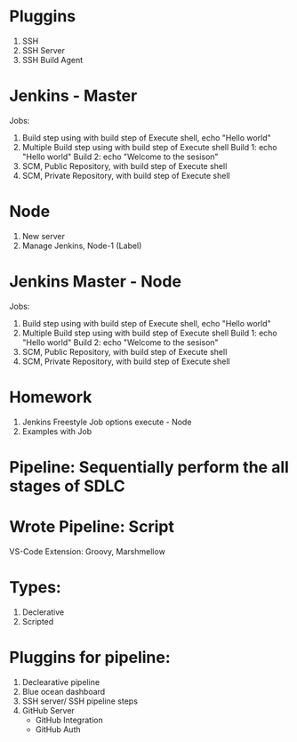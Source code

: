 # Pluggins

1. SSH 
2. SSH Server
3. SSH Build Agent

# Jenkins - Master

Jobs:
1. Build step using with build step of Execute shell, echo "Hello world"
2. Multiple Build step using with build step of Execute shell
    Build 1: echo "Hello world"
    Build 2: echo "Welcome to the sesison"
3. SCM, Public Repository, with build step of Execute shell
4. SCM, Private Repository, with build step of Execute shell

# Node
1. New server
2. Manage Jenkins, Node-1 (Label)

# Jenkins Master  - Node

Jobs:
1. Build step using with build step of Execute shell, echo "Hello world"
2. Multiple Build step using with build step of Execute shell
    Build 1: echo "Hello world"
    Build 2: echo "Welcome to the sesison"
3. SCM, Public Repository, with build step of Execute shell
4. SCM, Private Repository, with build step of Execute shell


# Homework
1. Jenkins Freestyle Job options execute - Node
2. Examples with Job

# Pipeline: Sequentially perform the all stages of SDLC

# Wrote Pipeline: Script
VS-Code Extension: Groovy, Marshmellow

# Types:
1. Declerative
2. Scripted

# Pluggins for pipeline:
1. Declearative pipeline
2. Blue ocean dashboard
3. SSH server/ SSH pipeline steps
4. GitHub Server
    - GitHub Integration
    - GitHub Auth
    

